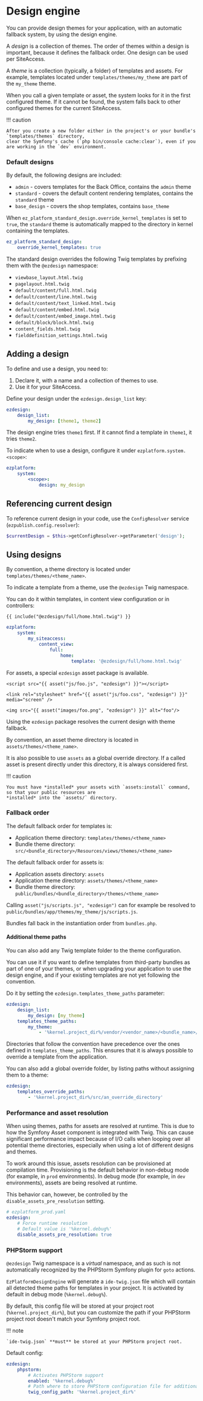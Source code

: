 # Design engine

You can provide design themes for your application, with an automatic fallback system, by using the design engine.

A *design* is a collection of themes. 
The order of themes within a design is important, because it defines the fallback order.
One design can be used per SiteAccess.

A *theme* is a collection (typically, a folder) of templates and assets. 
For example, templates located under `templates/themes/my_theme` are part of the `my_theme` theme.

When you call a given template or asset, the system looks for it in the first configured theme.
If it cannot be found, the system falls back to other configured themes for the current SiteAccess.

!!! caution

    After you create a new folder either in the project's or your bundle's `templates/themes` directory,
    clear the Symfony's cache (`php bin/console cache:clear`), even if you are working in the `dev` environment.

### Default designs

By default, the following designs are included:

- `admin` - covers templates for the Back Office, contains the `admin` theme
- `standard` - covers the default content rendering templates, contains the `standard` theme
- `base_design` - covers the shop templates, contains `base_theme`

When `ez_platform_standard_design.override_kernel_templates` is set to `true`,
the `standard` theme is automatically mapped to the directory in kernel containing the templates.

``` yaml
ez_platform_standard_design:
    override_kernel_templates: true
```

The standard design overrides the following Twig templates by prefixing them with the `@ezdesign` namespace:

- `viewbase_layout.html.twig`
- `pagelayout.html.twig`
- `default/content/full.html.twig`
- `default/content/line.html.twig`
- `default/content/text_linked.html.twig`
- `default/content/embed.html.twig`
- `default/content/embed_image.html.twig`
- `default/block/block.html.twig`
- `content_fields.html.twig`
- `fielddefinition_settings.html.twig`

## Adding a design

To define and use a design, you need to:

1. Declare it, with a name and a collection of themes to use.
1. Use it for your SiteAccess.

Define your design under the `ezdesign.design_list` key:

``` yaml
ezdesign:
    design_list:
        my_design: [theme1, theme2]
```

The design engine tries `theme1` first. 
If it cannot find a template in `theme1`, it tries `theme2`.

To indicate when to use a design, configure it under `ezplatform.system.<scope>`:

``` yaml
ezplatform:
    system:
        <scope>:
            design: my_design
```

## Referencing current design

To reference current design in your code, use the `ConfigResolver` service (`ezpublish.config.resolver`):

```php
$currentDesign = $this->getConfigResolver->getParameter('design');
```

## Using designs

By convention, a theme directory is located under `templates/themes/<theme_name>`.

To indicate a template from a theme, use the `@ezdesign` Twig namespace.

You can do it within templates, in content view configuration or in controllers:

```html+twig
{{ include("@ezdesign/full/home.html.twig") }}
```

```yaml
ezplatform:
    system:
        my_siteaccess:
            content_view:
                full:
                    home:
                        template: '@ezdesign/full/home.html.twig'
```

For assets, a special `ezdesign` asset package is available.

```html+twig
<script src="{{ asset("js/foo.js", "ezdesign") }}"></script>

<link rel="stylesheet" href="{{ asset("js/foo.css", "ezdesign") }}" media="screen" />

<img src="{{ asset("images/foo.png", "ezdesign") }}" alt="foo"/>
```

Using the `ezdesign` package resolves the current design with theme fallback.

By convention, an asset theme directory is located in `assets/themes/<theme_name>`.

It is also possible to use `assets` as a global override directory.
If a called asset is present directly under this directory, it is always considered first.

!!! caution

    You must have *installed* your assets with `assets:install` command, so that your public resources are
    *installed* into the `assets/` directory.


### Fallback order

The default fallback order for templates is:

- Application theme directory: `templates/themes/<theme_name>`
- Bundle theme directory: `src/<bundle_directory>/Resources/views/themes/<theme_name>`

The default fallback order for assets is:

- Application assets directory: `assets`
- Application theme directory: `assets/themes/<theme_name>`
- Bundle theme directory: `public/bundles/<bundle_directory>/themes/<theme_name>`

Calling `asset("js/scripts.js", "ezdesign")` can for example be resolved to `public/bundles/app/themes/my_theme/js/scripts.js`.

Bundles fall back in the instantiation order from `bundles.php`.

#### Additional theme paths

You can also add any Twig template folder to the theme configuration.

You can use it if you want to define templates from third-party bundles as part of one of your themes,
or when upgrading your application to use the design engine,
and if your existing templates are not yet following the convention.

Do it by setting the `ezdesign.templates_theme_paths` parameter:

```yaml
ezdesign:
    design_list:
        my_design: [my_theme]
    templates_theme_paths:
        my_theme:
            - '%kernel.project_dir%/vendor/<vendor_name>/<bundle_name>/Resources/views'
```

Directories that follow the convention have precedence over the ones defined in `templates_theme_paths`.
This ensures that it is always possible to override a template from the application.

You can also add a global override folder, by listing paths without assigning them to a theme:

```yaml
ezdesign:
    templates_override_paths:
        - '%kernel.project_dir%/src/an_override_directory'
```

### Performance and asset resolution

When using themes, paths for assets are resolved at runtime.
This is due to how the Symfony Asset component is integrated with Twig.
This can cause significant performance impact because of I/O calls when looping over all potential theme directories,
especially when using a lot of different designs and themes.

To work around this issue, assets resolution can be provisioned at compilation time.
Provisioning is the default behavior in non-debug mode (for example, in `prod` environments).
In debug mode (for example, in `dev` environments), assets are being resolved at runtime.

This behavior can, however, be controlled by the `disable_assets_pre_resolution` setting.

```yaml
# ezplatform_prod.yaml
ezdesign:
    # Force runtime resolution
    # Default value is '%kernel.debug%'
    disable_assets_pre_resolution: true
```

### PHPStorm support

`@ezdesign` Twig namespace is a *virtual* namespace, and as such is not automatically recognized by the PHPStorm Symfony plugin
for `goto` actions.

`EzPlatformDesignEngine` will generate a `ide-twig.json` file which will contain all detected theme paths for templates in your project.
It is activated by default in debug mode (`%kernel.debug%`).

By default, this config file will be stored at your project root (`%kernel.project_dir%`), but you can customize the path
if your PHPStorm project root doesn't match your Symfony project root.

!!! note

    `ide-twig.json` **must** be stored at your PHPStorm project root.

Default config:

```yaml
ezdesign:
    phpstorm:
        # Activates PHPStorm support
        enabled: '%kernel.debug%'
        # Path where to store PHPStorm configuration file for additional Twig namespaces (ide-twig.json).
        twig_config_path: '%kernel.project_dir%'
```

